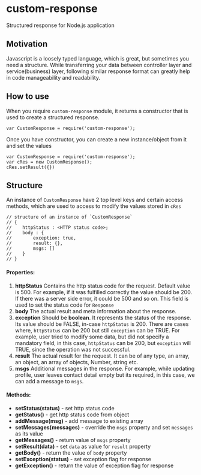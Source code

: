 # custom-response
Structured response for Node.js application

## Motivation
Javascript is a loosely typed language, which is great, but sometimes you need a structure. 
While transferring your data between controller layer and service(business) layer, 
following similar response format can greatly help in code manageability and readability.

## How to use
When you require `custom-response` module, it returns a constructor that is used to create
 a structured response.
 
```
var CustomResponse = require('custom-response');
```

Once you have constructor, you can create a new instance/object from it and set the values

```
var CustomResponse = require('custom-response');  
var cRes = new CustomResponse();  
cRes.setResult({})  
```

## Structure
An instance of `CustomResponse` have 2 top level keys and certain access methods, which are used to access to modify
 the values stored in `cRes`
 
```
// structure of an instance of `CustomResponse`
// {
//    httpStatus : <HTTP status code>;
//    body : {
//        exception: true,
//        result: {},
//        msgs: []
//    }
// }
```
#### Properties:  

1. **httpStatus** Contains the http status code for the request. Default value is 500. 
  For example, if it was fulfilled correctly the value should be 200. 
  If there was a server side error, it could be 500 and so on. This field is used to set
  the status code for `Response`
2. **body** The actual result and meta information about the response.
  1. **exception** Should be **boolean**. It represents the status
    of the response. Its value should be FALSE, in-case `httpStatus` is 200. 
    There are cases where, `httpStatus` can be 200 but still `exception` can be TRUE. 
    For example, user tried to modify some data, but did not specify a mandatory field,
    in this case, `httpStatus` can be 200, but `exception` will TRUE, since the operation
    was not successful.
  2. **result** The actual result for the request. It can be of any type,
    an array, an object, an array of objects, Number, string etc.
  3. **msgs** Additional messages in the response. For example, while updating profile, user leaves contact detail 
    empty but its required, in this case, we can add a message to `msgs`. 
    
#### Methods:
    
* **setStatus(status)** - set http status code
* **getStatus()** - get http status code from object      
* **addMessage(msg)** - add message to existing array     
* **setMessages(messages)** - override the `msgs` property and set `messages` as its value       
* **getMessages()** - return value of `msgs` property      
* **setResult(data)** - set `data` as value for `result` property      
* **getBody()** - return the value of `body` property
* **setException(status)** - set exception flag for response      
* **getException()** - return the value of exception flag for response      

 